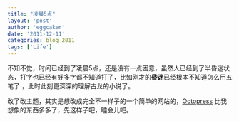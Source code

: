 ```yaml
---
title: "凌晨5点" 
layout: 'post'
author: 'eggcaker'
date: '2011-12-11'
categories: blog 2011
tags: ['Life']
---
```



不知不觉，时间已经到了凌晨5点，还是没有一点困意，虽然人已经到了半昏迷状态，打字也已经有好多字都不知道打了，比如刚才的**昏迷**已经根本不知道怎么用五笔了
，此时此刻更深深的理解古龙的小说了。

改了改主题，其实是想改成完全不一样子的一个简单的网站的，[Octopress]([http://octopress.org](http://octopress.org)) 比我想象的东西多多了，先这样子吧，睡会儿吧。

